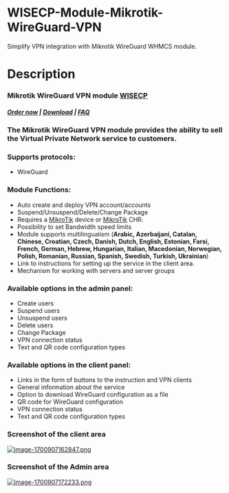 # WISECP-Module-Mikrotik-WireGuard-VPN
Simplify VPN integration with Mikrotik WireGuard WHMCS module.

# Description

### Mikrotik WireGuard VPN module **[WISECP](https://puqcloud.com/link.php?id=78)** 

##### [Order now](https://puqcloud.com/index.php?rp=/store/wisecp-module-mikrotik-wireguard-vpn) | [Download](https://download.puqcloud.com/WISECP/Product/PUQ_WISECP-Mikrotik-WireGuard-VPN/) | [FAQ](https://faq.puqcloud.com/)

### The Mikrotik WireGuard VPN module provides the ability to sell the Virtual Private Network service to customers.

### Supports protocols:

- WireGuard

### Module Functions:

- Auto create and deploy VPN account/accounts
- Suspend/Unsuspend/Delete/Change Package
- Requires a [MikroTik](https://mikrotik.com/) device or [MikroTik](https://mikrotik.com/) CHR.
- Possibility to set Bandwidth speed limits
- Module supports multilingualism (**Arabic, Azerbaijani, Catalan, Chinese, Croatian, Czech, Danish, Dutch, English, Estonian, Farsi, French, German, Hebrew, Hungarian, Italian, Macedonian, Norwegian, Polish, Romanian, Russian, Spanish, Swedish, Turkish, Ukrainian**)
- Link to instructions for setting up the service in the client area.
- Mechanism for working with servers and server groups

### Available options in the admin panel:

- Create users
- Suspend users
- Unsuspend users
- Delete users
- Change Package
- VPN connection status
- Text and QR code configuration types

### Available options in the client panel:

- Links in the form of buttons to the instruction and VPN clients
- General information about the service
- Option to download WireGuard configuration as a file
- QR code for WireGuard configuration
- VPN connection status
- Text and QR code configuration types

### Screenshot of the client area

[![image-1700907162847.png](https://doc.puq.info/uploads/images/gallery/2023-11/scaled-1680-/image-1700907162847.png)](https://doc.puq.info/uploads/images/gallery/2023-11/image-1700907162847.png)

### Screenshot of the Admin area

[![image-1700907172233.png](https://doc.puq.info/uploads/images/gallery/2023-11/scaled-1680-/image-1700907172233.png)](https://doc.puq.info/uploads/images/gallery/2023-11/image-1700907172233.png)
